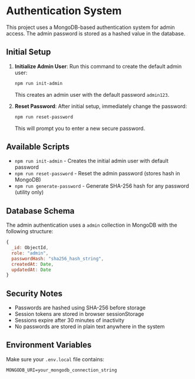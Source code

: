 # Authentication System

This project uses a MongoDB-based authentication system for admin access. The admin password is stored as a hashed value in the database.

## Initial Setup

1. **Initialize Admin User**: Run this command to create the default admin user:
   ```bash
   npm run init-admin
   ```
   This creates an admin user with the default password `admin123`.

2. **Reset Password**: After initial setup, immediately change the password:
   ```bash
   npm run reset-password
   ```
   This will prompt you to enter a new secure password.

## Available Scripts

- `npm run init-admin` - Creates the initial admin user with default password
- `npm run reset-password` - Reset the admin password (stores hash in MongoDB)
- `npm run generate-password` - Generate SHA-256 hash for any password (utility only)

## Database Schema

The admin authentication uses a `admin` collection in MongoDB with the following structure:

```javascript
{
  _id: ObjectId,
  role: "admin",
  passwordHash: "sha256_hash_string",
  createdAt: Date,
  updatedAt: Date
}
```

## Security Notes

- Passwords are hashed using SHA-256 before storage
- Session tokens are stored in browser sessionStorage
- Sessions expire after 30 minutes of inactivity
- No passwords are stored in plain text anywhere in the system

## Environment Variables

Make sure your `.env.local` file contains:
```
MONGODB_URI=your_mongodb_connection_string
```
